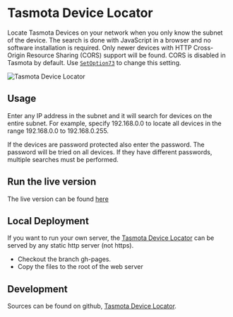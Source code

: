 # Tasmota Device Locator

Locate Tasmota Devices on your network when you only know the subnet of the device. The search is done with JavaScript in a browser and no software installation is required. Only newer devices with HTTP Cross-Origin Resource Sharing (CORS) support will be found. CORS is disabled in Tasmota by default. Use [`SetOption73`](Commands.md#setoption73) to change this setting.

![Tasmota Device Locator](https://user-images.githubusercontent.com/34340210/67679904-8e3c3d80-f960-11e9-93a6-c163dd5b4a9c.png)

## Usage

Enter any IP address in the subnet and it will search for devices on the entire subnet. For example, specify 192.168.0.0 to locate all devices in the range 192.168.0.0 to 192.168.0.255.

If the devices are password protected also enter the password. The password will be tried on all devices. If they have different passwords, multiple searches must be performed.

## Run the live version
The live version can be found [here](http://tasmota.simplethings.work)

## Local Deployment
If you want to run your own server, the [Tasmota Device Locator](https://github.com/KimNyholm/tasmota-device-locator) can be served by any static http server (not https).
- Checkout the branch gh-pages.
- Copy the files to the root of the web server

## Development
Sources can be found on github, [Tasmota Device Locator](https://github.com/KimNyholm/tasmota-device-locator).
